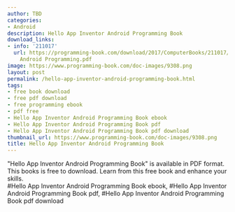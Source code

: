 ```yaml
---
author: TBD
categories:
- Android
description: Hello App Inventor Android Programming Book
download_links:
- info: '211017'
  url: https://programming-book.com/download/2017/ComputerBooks/211017/Hello App Inventor
    Android Programming.pdf
image: https://www.programming-book.com/doc-images/9308.png
layout: post
permalink: /hello-app-inventor-android-programming-book.html
tags:
- free book download
- free pdf download
- free programming ebook
- pdf free
- Hello App Inventor Android Programming Book ebook
- Hello App Inventor Android Programming Book pdf
- Hello App Inventor Android Programming Book pdf download
thumbnail_url: https://www.programming-book.com/doc-images/9308.png
title: Hello App Inventor Android Programming Book
---
```


 
<div class="item-desc text-justify">
  "Hello App Inventor Android Programming Book" is available in PDF format. This books is free to download. Learn from this free book and enhance your skills.
  <br>
  #Hello App Inventor Android Programming Book ebook, #Hello App Inventor Android Programming Book pdf, #Hello App Inventor Android Programming Book pdf download
</div>